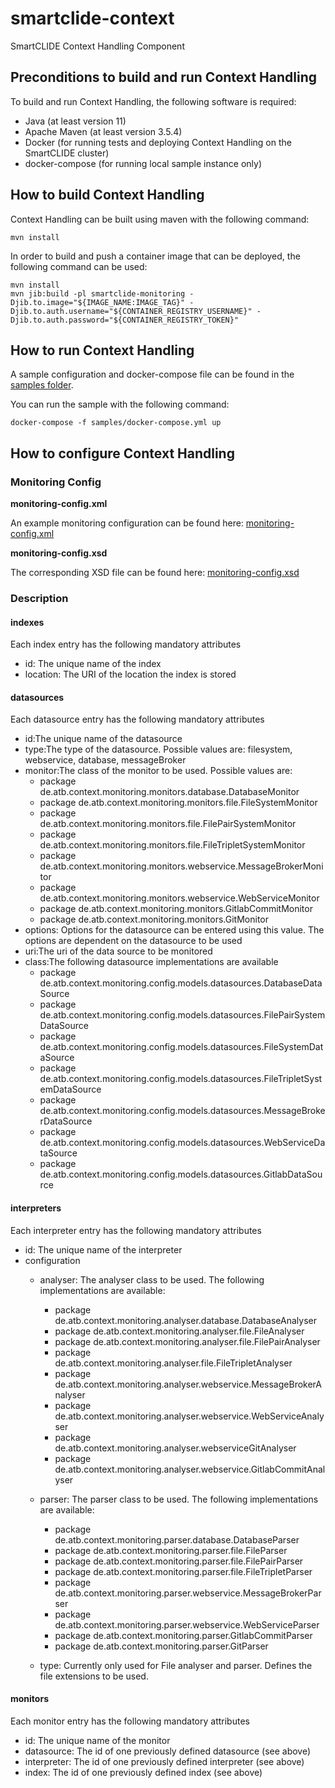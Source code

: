 # smartclide-context
SmartCLIDE Context Handling Component

## Preconditions to build and run Context Handling

To build and run Context Handling, the following software is required:

- Java (at least version 11)
- Apache Maven (at least version 3.5.4)
- Docker (for running tests and deploying Context Handling on the SmartCLIDE cluster)
- docker-compose (for running local sample instance only)

## How to build Context Handling

Context Handling can be built using maven with the following command:

  ```shell
  mvn install
  ```

In order to build and push a container image that can be deployed, the following command can be used:

  ```shell
  mvn install
  mvn jib:build -pl smartclide-monitoring -Djib.to.image="${IMAGE_NAME:IMAGE_TAG}" -Djib.to.auth.username="${CONTAINER_REGISTRY_USERNAME}" -Djib.to.auth.password="${CONTAINER_REGISTRY_TOKEN}"
  ```

## How to run Context Handling

A sample configuration and docker-compose file can be found in the [samples folder](samples).

You can run the sample with the following command: 

   ```shell
   docker-compose -f samples/docker-compose.yml up
   ```
   
## How to configure Context Handling

### Monitoring Config

**monitoring-config.xml**

An example monitoring configuration can be found here: [monitoring-config.xml](samples/config/monitoring-config.xml)

**monitoring-config.xsd**

The corresponding XSD file can be found here: [monitoring-config.xsd](samples/config/monitoring-config.xsd)

### Description

#### indexes

Each index entry has the following mandatory attributes

- id: The unique name of the index
- location: The URI of the location the index is stored

#### datasources

Each datasource entry has the following mandatory attributes

- id:The unique name of the datasource
- type:The type of the datasource. Possible values are: filesystem, webservice, database, messageBroker
- monitor:The class of the monitor to be used. Possible values are:
    - package de.atb.context.monitoring.monitors.database.DatabaseMonitor
    - package de.atb.context.monitoring.monitors.file.FileSystemMonitor
    - package de.atb.context.monitoring.monitors.file.FilePairSystemMonitor
    - package de.atb.context.monitoring.monitors.file.FileTripletSystemMonitor
    - package de.atb.context.monitoring.monitors.webservice.MessageBrokerMonitor
    - package de.atb.context.monitoring.monitors.webservice.WebServiceMonitor
    - package de.atb.context.monitoring.monitors.GitlabCommitMonitor
    - package de.atb.context.monitoring.monitors.GitMonitor
- options: Options for the datasource can be entered using this value. The options are dependent on the datasource to be used
- uri:The uri of the data source to be monitored
- class:The following datasource implementations are available
    - package de.atb.context.monitoring.config.models.datasources.DatabaseDataSource
    - package de.atb.context.monitoring.config.models.datasources.FilePairSystemDataSource
    - package de.atb.context.monitoring.config.models.datasources.FileSystemDataSource
    - package de.atb.context.monitoring.config.models.datasources.FileTripletSystemDataSource
    - package de.atb.context.monitoring.config.models.datasources.MessageBrokerDataSource
    - package de.atb.context.monitoring.config.models.datasources.WebServiceDataSource
    - package de.atb.context.monitoring.config.models.datasources.GitlabDataSource

#### interpreters

Each interpreter entry has the following mandatory attributes

- id: The unique name of the interpreter
- configuration
    - analyser: The analyser class to be used. The following implementations are available:
        - package de.atb.context.monitoring.analyser.database.DatabaseAnalyser
        - package de.atb.context.monitoring.analyser.file.FileAnalyser
        - package de.atb.context.monitoring.analyser.file.FilePairAnalyser
        - package de.atb.context.monitoring.analyser.file.FileTripletAnalyser
        - package de.atb.context.monitoring.analyser.webservice.MessageBrokerAnalyser
        - package de.atb.context.monitoring.analyser.webservice.WebServiceAnalyser
        - package de.atb.context.monitoring.analyser.webserviceGitAnalyser
        - package de.atb.context.monitoring.analyser.webservice.GitlabCommitAnalyser
    - parser: The parser class to be used. The following implementations are available:
        - package de.atb.context.monitoring.parser.database.DatabaseParser
        - package de.atb.context.monitoring.parser.file.FileParser
        - package de.atb.context.monitoring.parser.file.FilePairParser
        - package de.atb.context.monitoring.parser.file.FileTripletParser
        - package de.atb.context.monitoring.parser.webservice.MessageBrokerParser
        - package de.atb.context.monitoring.parser.webservice.WebServiceParser
        - package de.atb.context.monitoring.parser.GitlabCommitParser
        - package de.atb.context.monitoring.parser.GitParser

    - type: Currently only used for File analyser and parser. Defines the file extensions to be used.

#### monitors

Each monitor entry has the following mandatory attributes

- id: The unique name of the monitor
- datasource: The id of one previously defined datasource (see above)
- interpreter: The id of one previously defined interpreter (see above)
- index: The id of one previously defined index (see above)
